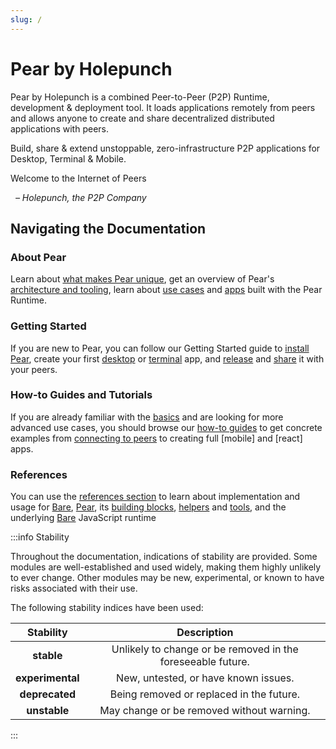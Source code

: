 ```yaml
---
slug: /
---
```


# Pear by Holepunch

Pear by Holepunch is a combined Peer-to-Peer (P2P) Runtime, development & deployment tool. It loads applications remotely from peers and allows anyone to create and share decentralized distributed applications with peers.

Build, share & extend unstoppable, zero-infrastructure P2P applications for Desktop, Terminal & Mobile.

Welcome to the Internet of Peers

&nbsp; _– Holepunch, the P2P Company_

## Navigating the Documentation

### About Pear

Learn about [what makes Pear unique](about-pear/what-is-pear.md), get an overview of Pear's [architecture and tooling](about-pear/architecture-and-tooling.md), learn about [use cases](about-pear/use-cases.md) and [apps](about-pear/apps.md) built with the Pear Runtime.

### Getting Started

If you are new to Pear, you can follow our Getting Started guide to [install Pear](../getting-started/install.mdx), create your first [desktop](getting-started/desktop/setup.md) or [terminal](getting-started/terminal/setup.md) app, and [release](getting-started/release.md) and [share](getting-started/share.md) it with your peers.

### How-to Guides and Tutorials

If you are already familiar with the [basics](getting-started/install.mdx) and are looking for more advanced use cases, you should browse our [how-to guides](how-to/index.md) to get concrete examples from [connecting to peers](how-to/connect-to-peers//connect-two-pears-with-hyper-dht.md) to creating full [mobile] and [react] apps.

### References

You can use the [references section](references/index.md) to learn about implementation and usage for [Bare](references/bare/index.md), [Pear](references/pear/index.md), its [building blocks](references/building-blocks/index.md), [helpers](references/helpers/index.md) and [tools](references/tools/index.md), and the underlying [Bare](references/bare/index.md) JavaScript runtime

:::info Stability

Throughout the documentation, indications of stability are provided. Some modules are well-established and used widely, making them highly unlikely to ever change. Other modules may be new, experimental, or known to have risks associated with their use.

The following stability indices have been used:

|    Stability     |                         Description                         |
| :--------------: | :---------------------------------------------------------: |
|    **stable**    | Unlikely to change or be removed in the foreseeable future. |
| **experimental** |            New, untested, or have known issues.             |
|  **deprecated**  |          Being removed or replaced in the future.           |
|   **unstable**   |          May change or be removed without warning.          |

:::